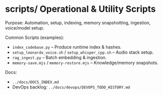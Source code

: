<!-- Directory Index: scripts/ -->
# scripts/ Operational & Utility Scripts

Purpose: Automation, setup, indexing, memory snapshotting, ingestion, voice/model setup.

Common Scripts (examples):
- `index_codebase.py` – Produce runtime index & hashes.
- `setup_leonardo_voice.sh` / `setup_whisper_cpp.sh` – Audio stack setup.
- `rag_ingest.py` – Batch embedding & ingestion.
- `memory-save.mjs` / `memory-restore.mjs` – Knowledge/memory snapshots.

Docs:
- `../docs/DOCS_INDEX.md`
- DevOps backlog: `../docs/devops/DEVOPS_TODO_HISTORY.md`